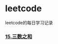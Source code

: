 # leetcode
leetcode的每日学习记录

### [15.三数之和](https://github.com/xiaofandegeng/leetcode/blob/master/15.%E4%B8%89%E6%95%B0%E4%B9%8B%E5%92%8C/index.js)

